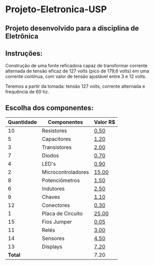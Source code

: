 # Projeto-Eletronica-USP
## Projeto desenvolvido para a disciplina de Eletrônica
## Instruções:
Construção de uma fonte reficadora capaz de transformar corrente alternada de tensão eficaz de 127 volts (pico de 179,6 volts) em uma corrente contínua, com valor de tensão ajustável entre 3 e 12 volts.

Teremos a partir da tomada: tensão 127 volts, corrente alternada e frequência de 60 hz.
## Escolha dos componentes:
| Quantidade | Componentes       | Valor R$ |
|------------|-------------------|----------|
| 10         |   Resistores      | [0.50](https://exemplo.com/preco1)|
| 5          |   Capacitores     | [1.20](https://exemplo.com/preco2)|
| 3          | Transistores      | [2.00](https://exemplo.com/preco3)|
| 7          | Diodos            | [0.70](https://exemplo.com/preco4)|
| 4          | LED's             | [0.90](https://exemplo.com/preco5)|
| 2          | Microcontroladores| [15.00](https://exemplo.com/preco6)|
| 8          | Potenciômetros    | [1.50](https://exemplo.com/preco7)|
| 6          | Indutores         | [2.50](https://exemplo.com/preco8)|
| 9          | Chaves            | [1.10](https://exemplo.com/preco9)|
| 12         | Conectores        | [0.30](https://exemplo.com/preco10)|
| 1          | Placa de Circuito | [25.00](https://exemplo.com/preco11)|
| 15         | Fios Jumper       | [0.05](https://exemplo.com/preco12)|
| 11         | Relés             | [3.00](https://exemplo.com/preco13)|
| 14         | Sensores          | [4.50](https://exemplo.com/preco14)|
| 13         | Displays          | [7.20](https://exemplo.com/preco15)|
| **Total**  |                   | 7.20     |

